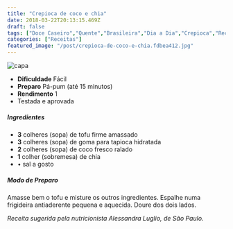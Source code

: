 ```yaml
---
title: "Crepioca de coco e chia"
date: 2018-03-22T20:13:15.469Z
draft: false
tags: ["Doce Caseiro","Quente","Brasileira","Dia a Dia","Crepioca","Receitas rápidas","Receitas simples e fáceis","Vegetarianismo"]
categories: ["Receitas"]
featured_image: "/post/crepioca-de-coco-e-chia.fdbea412.jpg"
---
```


![capa](/post/crepioca-de-coco-e-chia.fdbea412.jpg)

*   **Dificuldade** Fácil
*   **Preparo** Pá-pum (até 15 minutos)
*   **Rendimento** 1
*   Testada e aprovada
    

##### Ingredientes

*   **3** colheres (sopa) de tofu firme amassado
*   **3** colheres (sopa) de goma para tapioca hidratada
*   **2** colheres (sopa) de coco fresco ralado
*   **1** colher (sobremesa) de chia
*   • sal a gosto

##### Modo de Preparo

Amasse bem o tofu e misture os outros ingredientes. Espalhe numa frigideira antiaderente pequena e aquecida. Doure dos dois lados.

_Receita sugerida pela nutricionista Alessandra Luglio, de São Paulo._
